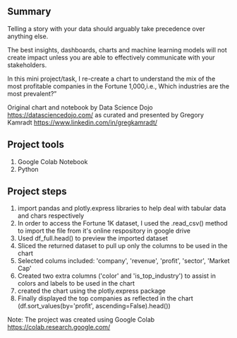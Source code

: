 
## Summary 
Telling a story with your data should arguably take precedence over anything else. 

The best insights, dashboards, charts and machine learning models will not create impact unless you are able to effectively communicate with your stakeholders. 

In this mini project/task, I re-create a chart to understand the mix of the most profitable companies in the Fortune 1,000,i.e., Which industries are the most prevalent?” 

Original chart and notebook by Data Science Dojo https://datasciencedojo.com/ as curated and presented by Gregory Kamradt https://www.linkedin.com/in/gregkamradt/

## Project tools
 1. Google Colab Notebook
 2. Python 


## Project steps
1. import pandas and plotly.express libraries to help deal with tabular data and chars respectively 
2. In order to access the Fortune 1K dataset, I used the .read_csv() method to import the file from it's online respository in google drive
3. Used df_full.head() to preview the imported dataset
4. Sliced the returned dataset to pull up only the columns to be used in the chart 
5. Selected colums included: 'company', 'revenue', 'profit', 'sector', 'Market Cap'
6. Created two extra columns ('color' and 'is_top_industry') to assist in colors and labels to be used in the chart 
7. created the chart using the plotly.express package
8. Finally displayed the top companies as reflected in the chart (df.sort_values(by='profit', ascending=False).head())

Note: The project was created using Google Colab https://colab.research.google.com/
